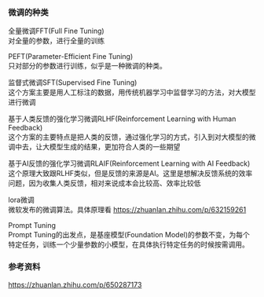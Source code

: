 ### 微调的种类

全量微调FFT(Full Fine Tuning)  
对全量的参数，进行全量的训练

PEFT(Parameter-Efficient Fine Tuning)  
只对部分的参数进行训练，似乎是一种微调的种类。

监督式微调SFT(Supervised Fine Tuning)  
这个方案主要是用人工标注的数据，用传统机器学习中监督学习的方法，对大模型进行微调

基于人类反馈的强化学习微调RLHF(Reinforcement Learning with Human Feedback)  
这个方案的主要特点是把人类的反馈，通过强化学习的方式，引入到对大模型的微调中去，让大模型生成的结果，更加符合人类的一些期望

基于AI反馈的强化学习微调RLAIF(Reinforcement Learning with AI Feedback)  
这个原理大致跟RLHF类似，但是反馈的来源是AI。这里是想解决反馈系统的效率问题，因为收集人类反馈，相对来说成本会比较高、效率比较低

lora微调  
微软发布的微调算法。具体原理看 https://zhuanlan.zhihu.com/p/632159261

Prompt Tuning  
Prompt Tuning的出发点，是基座模型(Foundation Model)的参数不变，为每个特定任务，训练一个少量参数的小模型，在具体执行特定任务的时候按需调用。


### 参考资料

https://zhuanlan.zhihu.com/p/650287173